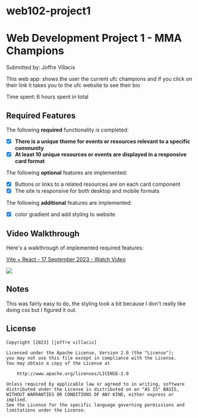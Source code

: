 # web102-project1
# Web Development Project 1 - MMA Champions

Submitted by: Joffre Villacis

This web app: shows the user the current ufc champions and if you click on their link it takes you to the ufc website to see their bio

Time spent: 6 hours spent in total

## Required Features

The following **required** functionality is completed:

- [x] **There is a unique theme for events or resources relevant to a specific community**
- [x] **At least 10 unique resources or events are displayed in a responsive card format**

The following **optional** features are implemented:

- [x] Buttons or links to a related resources are on each card component
- [x] The site is responsive for both desktop and mobile formats

The following **additional** features are implemented:

- [x] color gradient and add styling to website

## Video Walkthrough

Here's a walkthrough of implemented required features:

<div>
    <a href="https://www.loom.com/share/f480611410be4960a848fdab4fd22335">
      <p>Vite + React - 17 September 2023 - Watch Video</p>
    </a>
    <a href="https://www.loom.com/share/f480611410be4960a848fdab4fd22335">
      <img style="max-width:300px;" src="https://cdn.loom.com/sessions/thumbnails/f480611410be4960a848fdab4fd22335-with-play.gif">
    </a>
  </div>

## Notes

This was fairly easy to do, the styling took a bit because I don't really like doing css but I figured it out.

## License

    Copyright [2023] [joffre villacis]

    Licensed under the Apache License, Version 2.0 (the "License");
    you may not use this file except in compliance with the License.
    You may obtain a copy of the License at

        http://www.apache.org/licenses/LICENSE-2.0

    Unless required by applicable law or agreed to in writing, software
    distributed under the License is distributed on an "AS IS" BASIS,
    WITHOUT WARRANTIES OR CONDITIONS OF ANY KIND, either express or implied.
    See the License for the specific language governing permissions and
    limitations under the License.
